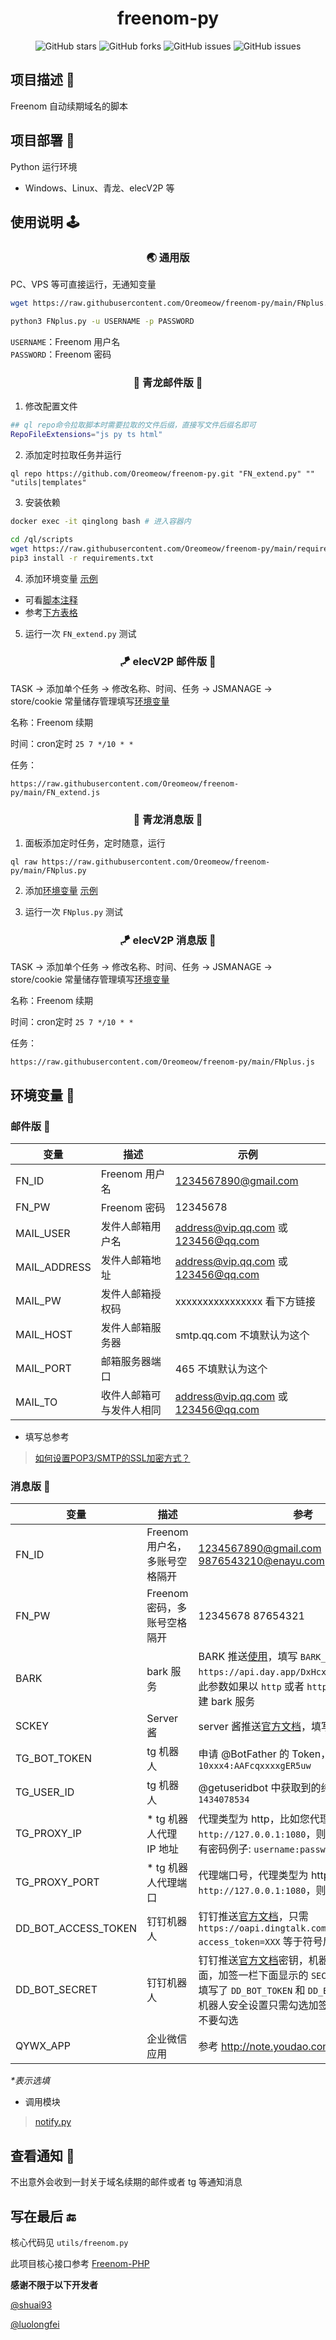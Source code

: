 <div align="center"> 
<h1 align="center">freenom-py</h1>

![GitHub stars](https://img.shields.io/github/stars/Oreomeow/freenom-py?style=for-the-badge&logo=appveyor)
![GitHub forks](https://img.shields.io/github/forks/Oreomeow/freenom-py?style=for-the-badge&logo=appveyor)
![GitHub issues](https://img.shields.io/github/issues/Oreomeow/freenom-py?style=for-the-badge&logo=appveyor)
![GitHub issues](https://img.shields.io/github/languages/code-size/Oreomeow/freenom-py?style=for-the-badge&logo=appveyor)

</div>
  
## 项目描述 🔑

Freenom 自动续期域名的脚本


## 项目部署 🥳

Python 运行环境
- Windows、Linux、青龙、elecV2P 等


## 使用说明 🕹

<h3 align="center">🌏 通用版</h3>

PC、VPS 等可直接运行，无通知变量

``` sh
wget https://raw.githubusercontent.com/Oreomeow/freenom-py/main/FNplus.py
```
``` sh
python3 FNplus.py -u USERNAME -p PASSWORD
```

`USERNAME`：Freenom 用户名  
`PASSWORD`：Freenom 密码


<h3 align="center">🐉 青龙邮件版 📧</h3>

1. 修改配置文件

``` sh
## ql repo命令拉取脚本时需要拉取的文件后缀，直接写文件后缀名即可
RepoFileExtensions="js py ts html"
```

2. 添加定时拉取任务并运行

```
ql repo https://github.com/Oreomeow/freenom-py.git "FN_extend.py" "" "utils|templates"
```

3. 安装依赖

``` sh
docker exec -it qinglong bash # 进入容器内
```
``` sh
cd /ql/scripts
wget https://raw.githubusercontent.com/Oreomeow/freenom-py/main/requirements.txt -O requirements.txt
pip3 install -r requirements.txt
```

4. 添加环境变量 [示例](https://github.com/Oreomeow/freenom-py/issues/1#issuecomment-903344952)

- 可看[脚本注释](https://raw.githubusercontent.com/Oreomeow/freenom-py/main/FN_extend.py)
- 参考[下方表格](https://github.com/Oreomeow/freenom-py#%E9%82%AE%E4%BB%B6%E7%89%88-)

5. 运行一次 `FN_extend.py` 测试

<h3 align="center">🪁 elecV2P 邮件版 📧</h3>

TASK -> 添加单个任务 -> 修改名称、时间、任务 -> JSMANAGE -> store/cookie 常量储存管理填写[环境变量](https://github.com/Oreomeow/freenom-py#%E9%82%AE%E4%BB%B6%E7%89%88-)

名称：Freenom 续期

时间：cron定时 `25 7 */10 * *`

任务：

```
https://raw.githubusercontent.com/Oreomeow/freenom-py/main/FN_extend.js
```


<h3 align="center">🐉 青龙消息版 📱</h3>

1. 面板添加定时任务，定时随意，运行

```
ql raw https://raw.githubusercontent.com/Oreomeow/freenom-py/main/FNplus.py
```

2. 添加[环境变量](https://github.com/Oreomeow/freenom-py#%E6%B6%88%E6%81%AF%E7%89%88-) [示例](https://github.com/Oreomeow/freenom-py/issues/1#issuecomment-903344952)

3. 运行一次 `FNplus.py` 测试

<h3 align="center">🪁 elecV2P 消息版 📱</h3>

TASK -> 添加单个任务 -> 修改名称、时间、任务 -> JSMANAGE -> store/cookie 常量储存管理填写[环境变量](https://github.com/Oreomeow/freenom-py#%E6%B6%88%E6%81%AF%E7%89%88-)

名称：Freenom 续期

时间：cron定时 `25 7 */10 * *`

任务：

```
https://raw.githubusercontent.com/Oreomeow/freenom-py/main/FNplus.js
```


## 环境变量 🍒

### 邮件版 📧

| 变量 | 描述 |  示例 |
| --- | --- |  --- |
| FN_ID | Freenom 用户名 | 1234567890@gmail.com |
| FN_PW | Freenom 密码 | 12345678 | 
| MAIL_USER | 发件人邮箱用户名 |  address@vip.qq.com 或 123456@qq.com | 
| MAIL_ADDRESS | 发件人邮箱地址 | address@vip.qq.com 或 123456@qq.com |
| MAIL_PW | 发件人邮箱授权码 | xxxxxxxxxxxxxxxx 看下方链接 |
| MAIL_HOST | 发件人邮箱服务器 | smtp.qq.com 不填默认为这个 |
| MAIL_PORT | 邮箱服务器端口 |  465 不填默认为这个 |
| MAIL_TO | 收件人邮箱可与发件人相同 | address@vip.qq.com 或 123456@qq.com |

- 填写总参考

> [如何设置POP3/SMTP的SSL加密方式？](https://service.mail.qq.com/cgi-bin/help?subtype=1&&id=28&&no=369)

### 消息版 📱

| 变量 | 描述 | 参考 |
| --- | --- |  --- |
| FN_ID | Freenom 用户名，多账号空格隔开| 1234567890@gmail.com  9876543210@enayu.com |
| FN_PW | Freenom 密码，多账号空格隔开| 12345678 87654321 |
| BARK | bark 服务 | BARK 推送[使用](https://github.com/Sitoi/dailycheckin/issues/29)，填写 `BARK_URL` 即可，例如：`https://api.day.app/DxHcxxxxxRxxxxxxcm/`，此参数如果以 `http` 或者 `https` 开头则判定为自建 bark 服务 |
| SCKEY | Server 酱 | server 酱推送[官方文档](https://sc.ftqq.com/3.version)，填写 `SCKEY` 代码即可
| TG_BOT_TOKEN | tg 机器人 | 申请 @BotFather 的 Token，如 `10xxx4:AAFcqxxxxgER5uw` |
| TG_USER_ID | tg 机器人 | @getuseridbot 中获取到的纯数字 ID，如 `1434078534` |
| TG_PROXY_IP | * tg 机器人代理 IP 地址 | 代理类型为 http，比如您代理是 `http://127.0.0.1:1080`，则填写 `127.0.0.1`，有密码例子: `username:password@127.0.0.1` |
| TG_PROXY_PORT | * tg 机器人代理端口 | 代理端口号，代理类型为 http，比如您代理是 `http://127.0.0.1:1080`，则填写 `1080` |
| DD_BOT_ACCESS_TOKEN | 钉钉机器人 | 钉钉推送[官方文档](https://ding-doc.dingtalk.com/doc#/serverapi2/qf2nxq)，只需 `https://oapi.dingtalk.com/robot/send?access_token=XXX` 等于符号后面的 `XXX` |
| DD_BOT_SECRET | 钉钉机器人 | 钉钉推送[官方文档](https://ding-doc.dingtalk.com/doc#/serverapi2/qf2nxq)密钥，机器人安全设置页面，加签一栏下面显示的 `SEC` 开头的字符串, 注:填写了 `DD_BOT_TOKEN` 和 `DD_BOT_SECRET`，钉钉机器人安全设置只需勾选加签即可，其他选项不要勾选 |
| QYWX_APP | 企业微信应用 | 参考 http://note.youdao.com/s/HMiudGkb |

*\*表示选填*

- 调用模块

> [notify.py](https://raw.githubusercontent.com/whyour/qinglong/master/sample/notify.py)


## 查看通知 📮

不出意外会收到一封关于域名续期的邮件或者 tg 等通知消息


## 写在最后 🔚

核心代码见 `utils/freenom.py`

此项目核心接口参考 [Freenom-PHP](https://github.com/luolongfei/freenom) 

**感谢不限于以下开发者**

[@shuai93](https://github.com/shuai93)

[@luolongfei](https://github.com/luolongfei)
